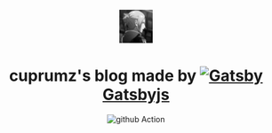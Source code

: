 <p align="center">
  <a href="https://blog.cuprumz.com">
    <img alt="cuprumz" src="./static/icon.png" width="60" />
  </a>
</p>
<h1 align="center">
  cuprumz's blog made by 

  <a href="https://www.gatsbyjs.com/">
    <img alt="Gatsby" 
      src="https://www.gatsbyjs.com/Gatsby-Monogram.svg" 
      height="24"
    />
     Gatsbyjs
  </a>
</h1>

<p align="center">
<img alt="github Action" src="https://github.com/cuprumz/cuprumz.github.io/workflows/Github%20Pages/badge.svg" /></p>
